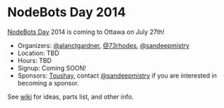 NodeBots Day 2014
=================

[NodeBots Day](https://github.com/nodebots/nodebotsday) 2014 is coming to Ottawa on July 27th!

 * Organizers: [@alanctgardner](https://twitter.com/alanctgardner), [@73rhodes](https://twitter.com/73rhodes), [@sandeepmistry](https://twitter.com/sandeepmistry)
 * Location: TBD
 * Hours: TBD
 * Signup: Coming SOON!
 * Sponsors: [Toushay](http://www.toushay.com), contact [@sandeepmistry](https://github.com/sandeepmistry) if you are interested in becoming a sponsor.
 

See [wiki](https://github.com/ottawajs/nodebots/wiki) for ideas, parts list, and other info.
